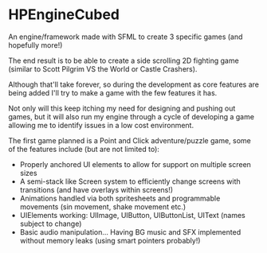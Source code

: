 # HPEngineCubed
An engine/framework made with SFML to create 3 specific games (and hopefully more!)

The end result is to be able to create a side scrolling 2D fighting game (similar to Scott Pilgrim VS the World or Castle Crashers).

Although that'll take forever, so during the development as core features are being added I'll try to make a game with the few features it has.

Not only will this keep itching my need for designing and pushing out games, but it will also run my engine through a cycle of developing a game allowing me to identify issues in a low cost environment.

The first game planned is a Point and Click adventure/puzzle game, some of the features include (but are not limited to):
- Properly anchored UI elements to allow for support on multiple screen sizes
- A semi-stack like Screen system to efficiently change screens with transitions (and have overlays within screens!)
- Animations handled via both spritesheets and programmable movements (sin movement, shake movement etc.)
- UIElements working: UIImage, UIButton, UIButtonList, UIText (names subject to change)
- Basic audio manipulation... Having BG music and SFX implemented without memory leaks (using smart pointers probably!)
